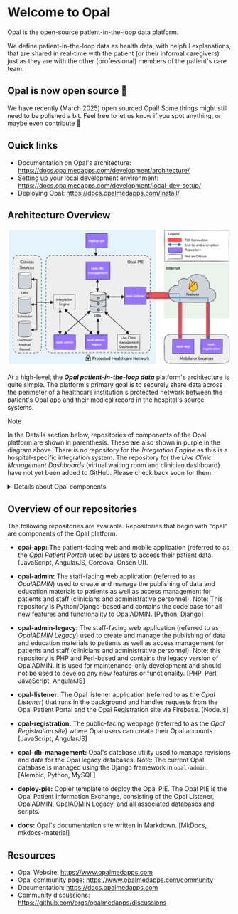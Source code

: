 <!--
# SPDX-FileCopyrightText: Copyright (C) 2025 Opal Health Informatics Group <https://www.opalmedapps.com>
#
# SPDX-License-Identifier: CC-BY-SA-4.0
-->

# Welcome to Opal

Opal is the open-source patient-in-the-loop data platform.

We define patient-in-the-loop data as health data, with helpful explanations, that are shared in real-time with the patient (or their informal caregivers) just as they are with the other (professional) members of the patient's care team.

## Opal is now open source 🎉

We have recently (March 2025) open sourced Opal!
Some things might still need to be polished a bit.
Feel free to let us know if you spot anything, or maybe even contribute 🙂

## Quick links

- Documentation on Opal's architecture: https://docs.opalmedapps.com/development/architecture/
- Setting up your local development environment: https://docs.opalmedapps.com/development/local-dev-setup/
- Deploying Opal: https://docs.opalmedapps.com/install/

## Architecture Overview

![Opal High-Level Architecture](./architecture.png)

At a high-level, the ***Opal patient-in-the-loop data*** platform's architecture is quite simple.
The platform's primary goal is to securely share data across the perimeter of a healthcare institution's protected network between the patient's Opal app and their medical record in the hospital's source systems.

> [!NOTE]
> In the Details section below, repositories of components of the Opal platform are shown in parenthesis.
> These are also shown in purple in the diagram above.
> There is no repository for the *Integration Engine* as this is a hospital-specific integration system.
> The repository for the *Live Clinic Management Dashboards* (virtual waiting room and clinician dashboard) have not yet been added to GitHub.
> Please check back soon for them.

<details>
<summary>Details about Opal components</summary>

### Registration

Users register for an Opal account using a registration code that is generated by healthcare professionals inside the hospital using the OpalADMIN application (`opal-admin` and `opal-admin-legacy`).
On their mobile phone or browser, the user accesses the Opal registration web app (`opal-registration`) from which they securely communicate with the Opal Listener (`opal-listener`) running inside the hospital via *Firebase* (currently *Realtime Database*).
Once registered, the user is provided with their own personal Opal account using which they can access the patient's hospital data via the Opal App (`opal-app`).

### The Opal App

To retrieve patient data from the hospital, the user logs into their personal Opal account using the Opal App on their mobile phone or browser (`opal-app`).
Upon successful authentication, the user essentially places a request for their data on the *Realtime Database*.

**Note:** The user never logs into the hospital directly and the hospital's servers are never directly exposed to the internet.

### The Opal PIE

The Opal PIE is the Opal Patient Information Exchange.
It is essentially the complete Opal solution inside the hospital's network, comprising `opal-listener`, `opal-admin`, `opal-admin-legacy` and the Opal databases.

#### The Opal Listener

The Opal Listener (`opal-listener`) inside the hospital monitors the *Realtime Database* for requests for data from authenticated users.
When an authenticated request is received, the listener decrypts it, and fetches the data from the Opal database, or makes an API request to another component inside the Opal PIE.
The response is then encrypted so that only the user can decrypt them and puts the encrypted response onto the *Realtime Database* from where the user's Opal App (`opal-app`) then downloads it and displays it to the user.
In a similar way, the patient can send data into the hospital, such as by answering clinical questionnaires.

**Note:** Connections with Firebase are encrypted with TLS.
To protect the patient data, the data is also end-to-end-encrypted.
All requests and responses are encrypted on either side so that data cannot be read within the *Realtime Database*.
This is to ensure that only the Opal PIE in the hospital and the Opal App can access the unencrypted data.

#### OpalADMIN

The OpalADMIN (`opal-admin` and `opal-admin-legacy`) application is used by the clinical and administrative staff to set up the rules for publishing data for patients (which data from the source systems and how the data are presented to the patient, e.g., aliasing of clinical terms and provision of additional explanatory content).

</details>

## Overview of our repositories

The following repositories are available.
Repositories that begin with "opal" are components of the Opal platform.

- **opal-app:** The patient-facing web and mobile application (referred to as the *Opal Patient Portal*) used by users to access their patient data. [JavaScript, AngularJS, Cordova, Onsen UI].

- **opal-admin:** The staff-facing web application (referred to as *OpalADMIN*) used to create and manage the publishing of data and education materials to patients as well as access management for patients and staff (clinicians and administrative personnel).
  Note: This repository is Python/Django-based and contains the code base for all new features and functionality to OpalADMIN. [Python, Django]

- **opal-admin-legacy:** The staff-facing web application (referred to as *OpalADMIN Legacy*) used to create and manage the publishing of data and education materials to patients as well as access management for patients and staff (clinicians and administrative personnel).
  Note: this repository is PHP and Perl-based and contains the legacy version of OpalADMIN.
  It is used for maintenance-only development and should not be used to develop any new features or functionality. [PHP, Perl, JavaScript, AngularJS]

- **opal-listener:** The Opal listener application (referred to as the *Opal Listener*) that runs in the background and handles requests from the Opal Patient Portal and the Opal Registration site via Firebase. [Node.js]

- **opal-registration:** The public-facing webpage (referred to as the *Opal Registration site*) where Opal users can create their Opal accounts. [JavaScript, AngularJS]

- **opal-db-management:** Opal's database utility used to manage revisions and data for the Opal legacy databases.
  Note: The current Opal database is managed using the Django framework in `opal-admin`. [Alembic, Python, MySQL]

- **deploy-pie:** Copier template to deploy the Opal PIE.
  The Opal PIE is the Opal Patient Information Exchange, consisting of the Opal Listener, OpalADMIN, OpalADMIN Legacy, and all associated databases and scripts.

- **docs:** Opal's documentation site written in Markdown. [MkDocs, mkdocs-material]

## Resources

- Opal Website: https://www.opalmedapps.com
- Opal community page: https://www.opalmedapps.com/community
- Documentation: https://docs.opalmedapps.com
- Community discussions: https://github.com/orgs/opalmedapps/discussions
